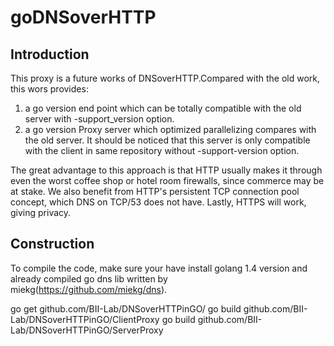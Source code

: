 # goDNSoverHTTP
Introduction
------------

This proxy is a future works of DNSoverHTTP.Compared with the old work, this wors provides:

1. a go version end point which can be totally compatible with the old server with -support_version option. 
2. a go version Proxy server which optimized parallelizing compares with the old server. It should be noticed that this server is only compatible with the client in same repository without -support-version option.

The great advantage to this approach is that HTTP usually makes it through
even the worst coffee shop or hotel room firewalls, since commerce may be at
stake. We also benefit from HTTP's persistent TCP connection pool concept,
which DNS on TCP/53 does not have. Lastly, HTTPS will work, giving privacy.

Construction
------------

To compile the code, make sure your have install golang 1.4 version and  already compiled go dns lib written by miekg(https://github.com/miekg/dns).

go get github.com/BII-Lab/DNSoverHTTPinGO/
go build github.com/BII-Lab/DNSoverHTTPinGO/ClientProxy
go build github.com/BII-Lab/DNSoverHTTPinGO/ServerProxy


